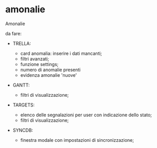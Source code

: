 # amonalie
Amonalie


da fare:

  - TRELLA:
    - card anomalia: inserire i dati mancanti;
    - filtri avanzati;
    - funzione settings;
    - numero di anomalie presenti
    - evidenza amonalie 'nuove'
    
  - GANTT:
    - filtri di visualizzazione;
    
  - TARGETS:
    - elenco delle segnalazioni per user con indicazione dello stato;
    - filtri di visualizzazione;
    
  - SYNCDB:
    - finestra modale con impostazioni di sincronizzazione;


